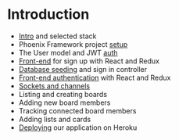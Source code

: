 # Introduction

* [Intro](INTRO.md) and selected stack
* Phoenix Framework project [setup](SETUP.md)
* The User model and JWT [auth](AUTH.md)
* [Front-end](FRONTEND.md) for sign up with React and Redux
* [Database seeding](SEEDS.md) and sign in controller
* [Front-end authentication](FRONTEND_AUTH.md) with React and Redux
* [Sockets and channels](SOCKETS_AND_CHANNELS.md)
* Listing and creating boards
* Adding new board members
* Tracking connected board members
* Adding lists and cards
* [Deploying](DEPLOYING.md) our application on Heroku
